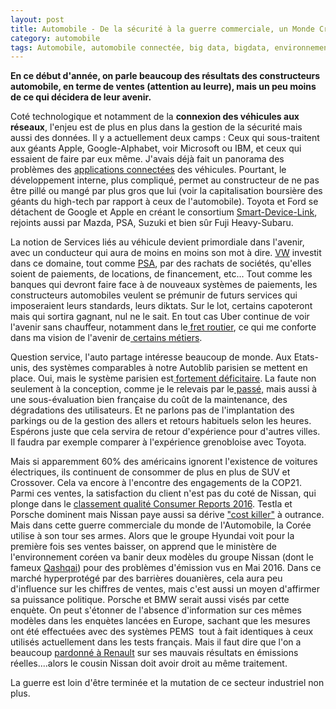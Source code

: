 ```yaml
---
layout: post
title: Automobile - De la sécurité à la guerre commerciale, un Monde Cruel ?
category: automobile
tags: Automobile, automobile connectée, big data, bigdata, environnement, futur, guerre, mutation, sécurité, voiture connectée
---
```

**En ce début d'année, on parle beaucoup des résultats des constructeurs automobile, en terme de ventes (attention au leurre), mais un peu moins de ce qui décidera de leur avenir.**

Coté technologique et notamment de la **connexion des véhicules aux réseaux**, l'enjeu est de plus en plus dans la gestion de la sécurité mais aussi des données. Il y a actuellement deux camps : Ceux qui sous-traitent aux géants Apple, Google-Alphabet, voir Microsoft ou IBM, et ceux qui essaient de faire par eux même. J'avais déjà fait un panorama des problèmes des <a href="https://cheziceman.wordpress.com/2016/06/23/automobile-le-grand-chantier-des-applications-mobiles/">applications connectées</a> des véhicules. Pourtant, le développement interne, plus compliqué, permet au constructeur de ne pas être pillé ou mangé par plus gros que lui (voir la capitalisation boursière des géants du high-tech par rapport à ceux de l'automobile). Toyota et Ford se détachent de Google et Apple en créant le consortium <a href="http://www.decisionatelier.com/Ford-et-Toyota-lancent-le-consortium-SmartDeviceLink,9173">Smart-Device-Link</a>, rejoints aussi par Mazda, PSA, Suzuki et bien sûr Fuji Heavy-Subaru.

La notion de Services liés au véhicule devient primordiale dans l'avenir, avec un conducteur qui aura de moins en moins son mot à dire. <a href="https://www.lesfurets.com/assurance-auto/actualites/volkswagen-paybyphone-payez-parking-smartphone">VW</a> investit dans ce domaine, tout comme <a href="http://www.zonebourse.com/ORANGE-SA-4649/actualite/ORANGE-Ericsson-Orange-et-le-groupe-PSA-partenaires-pour-la-voiture-connectee-en-5G-23639627/">PSA</a>, par des rachats de sociétés, qu'elles soient de paiements, de locations, de financement, etc... Tout comme les banques qui devront faire face à de nouveaux systèmes de paiements, les constructeurs automobiles veulent se prémunir de futurs services qui imposeraient leurs standards, leurs diktats. Sur le lot, certains capoteront mais qui sortira gagnant, nul ne le sait. En tout cas Uber continue de voir l'avenir sans chauffeur, notamment dans le<a href="http://www.lefigaro.fr/societes/2016/12/30/20005-20161230ARTFIG00078-uber-se-lance-dans-le-fret-routier.php"> fret routier</a>, ce qui me conforte dans ma vision de l'avenir de<a href="https://cheziceman.wordpress.com/2016/09/01/automobile-ces-metiers-qui-vont-disparaitre/"> certains métiers</a>.

Question service, l'auto partage intéresse beaucoup de monde. Aux Etats-unis, des systèmes comparables à notre Autoblib parisien se mettent en place. Oui, mais le système parisien est<a href="http://transports.blog.lemonde.fr/2016/12/28/bollore-sauver-autolib/"> fortement déficitaire</a>. La faute non seulement à la conception, comme je le relevais par le<a href="http://www.voiture-electrique-populaire.fr/actualites/batteries-lmp-bollore-ecologiques"> passé,</a> mais aussi à une sous-évaluation bien française du coût de la maintenance, des dégradations des utilisateurs. Et ne parlons pas de l'implantation des parkings ou de la gestion des allers et retours habituels selon les heures. Espérons juste que cela servira de retour d'expérience pour d'autres villes. Il faudra par exemple comparer à l'expérience grenobloise avec Toyota.

Mais si apparemment 60% des américains ignorent l'existence de voitures électriques, ils continuent de consommer de plus en plus de SUV et Crossover. Cela va encore à l'encontre des engagements de la COP21. Parmi ces ventes, la satisfaction du client n'est pas du coté de Nissan, qui plonge dans le <a href="http://www.leblogauto.com/2016/12/indice-de-satisfaction-consumer-reports-tesla-devant-porsche-haut-fiat-nissan-bas.html">classement qualité Consumer Reports 2016</a>. Testla et Porsche dominent mais Nissan paye aussi sa dérive <a href="https://cheziceman.wordpress.com/2013/02/19/automobile-carlos-ghosn-une-oeuvre-en-trompe-loeil/">"cost killer"</a> à outrance. Mais dans cette guerre commerciale du monde de l'Automobile, la Corée utilise à son tour ses armes. Alors que le groupe Hyundai voit pour la première fois ses ventes baisser, on apprend que le ministère de l'environnement coréen va banir deux modèles du groupe Nissan (dont le fameux <a href="http://www.torquenews.com/1084/nissan-qashqai-banned-south-korea-emissions-cheating-bmw-and-porsche-are-also-involved">Qashqai</a>) pour des problèmes d'émission vus en Mai 2016. Dans ce marché hyperprotégé par des barrières douanières, cela aura peu d'influence sur les chiffres de ventes, mais c'est aussi un moyen d'affirmer sa puissance politique. Porsche et BMW serait aussi visés par cette enquète. On peut s'étonner de l'absence d'information sur ces mêmes modèles dans les enquètes lancées en Europe, sachant que les mesures ont été effectuées avec des systèmes PEMS  tout à fait identiques à ceux utilisés actuellement dans les tests français. Mais il faut dire que l'on a beaucoup <a href="http://www.generation-nt.com/renault-diesel-pollution-nox-commission-royal-actualite-1932228.html">pardonné à Renault</a> sur ses mauvais résultats en émissions réelles....alors le cousin Nissan doit avoir droit au même traitement.

La guerre est loin d'être terminée et la mutation de ce secteur industriel non plus.
